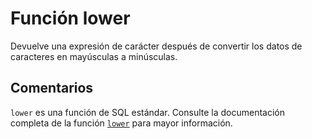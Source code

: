﻿---
SidebarGroup: "l"
Autogenerated: true
---

# Función  lower

Devuelve una expresión de carácter después de convertir los datos de caracteres en mayúsculas a minúsculas.

## Comentarios 

`lower` es una función de SQL estándar. Consulte la documentación completa de la función [`lower`](https://learn.microsoft.com/es-es/sql/t-sql/functions/lower-transact-sql) para mayor información.
